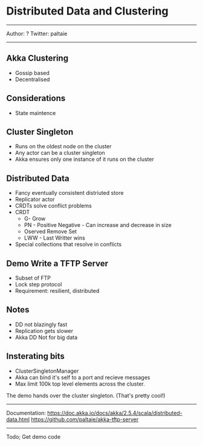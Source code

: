 # Distributed Data and Clustering 

-----

Author: ?
Twitter: paltaie

-----

## Akka Clustering 

 - Gossip based 
 - Decentralised

## Considerations

 - State maintence 

## Cluster Singleton 

 - Runs on the oldest node on the cluster 
 - Any actor can be a cluster singleton
 - Akka ensures only one instance of it runs on the cluster

 ## Distributed Data

  - Fancy eventually consistent distriuted store
  - Replicator actor 
  - CRDTs solve conflict problems 
  - CRDT 
     - G- Grow
     - PN - Positive Negative - Can increase and decrease in size
     - Oserved Remove Set 
     - LWW - Last Writter wins
  - Special collections that resolve in conflicts


## Demo Write a TFTP Server

 - Subset of FTP 
 - Lock step protocol 
 - Requirement: resilient, distributed


## Notes

 - DD not blazingly fast
 - Replication gets slower
 - Akka DD Not for big data

## Insterating bits

 - ClusterSingletonManager
 - Akka can bind it's self to a port and recieve messages
 - Max limit 100k top level elements across the cluster.

The demo hands over the cluster singleton. (That's pretty cool!)

----

Documentation: 
https://doc.akka.io/docs/akka/2.5.4/scala/distributed-data.html
https://github.com/paltaie/akka-tftp-server

---
  
  Todo; Get demo code
  
